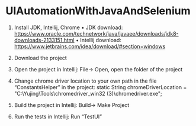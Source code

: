 # UIAutomationWithJavaAndSelenium

1.	Install JDK, Intellij, Chrome
•	JDK download: https://www.oracle.com/technetwork/java/javaee/downloads/jdk8-downloads-2133151.html
•	Intellij download: https://www.jetbrains.com/idea/download/#section=windows 

2.	Download the project
3.	Open the project in Intellij:  File-> Open, open the folder of the project
4.	Change chrome driver location to your own path in the file “ConstantsHelper” in the project:
static String chromeDriverLocation = "C:\\Yujing\\Tools\\chromedriver_win32 (3)\\chromedriver.exe";

5.	Build the project in Intellij:  Build-> Make Project 
6.	Run the tests in Intellij:  Run “TestUI”
